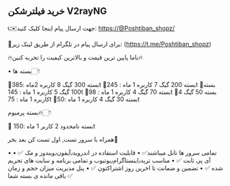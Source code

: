 ## خرید فیلترشکن V2rayNG
📞✉️جهت ارسال پیام اینجا کلیک کنید: [https://@Poshtiban_shopz/](https://t.me/Poshtiban_shopz)

🔴برای ارسال پیام در تلگرام از طریق لینک زیر: (https://t.me/Poshtiban_shopz)



🔥باما پایین ترین قیمت و بالاترین کیفیت را تجربه کنین🔥

• بسته ها👇🏻

🔹بسته 300 گیگ 8 کاربره 2ماه :385t
🔹بسته 200 گیگ 7 کاربره 1 ماه : 245t
🔹بسته 100 گیگ 5 کاربره 1 ماه : 145t
🔹بسته 70 گیگ 4 کاربره 1 ماه : 98t
🔹بسته 50 گیگ 4 کاربره 1 ماه : 75t
🔹بسته 30 گیگ 4 کاربره 1 ماه :50t

بسته پرمیوم🔥👇🏻

🔸 بسته نامحدود 2 کاربر 1 ماه :150t

همراه با سرور تست, اول تست کن بعد بخر💯

• تمامی سرور ها تانل میباشند✅
• قابلیت استفاده در اندروید٫آیفون٫ویندوز و مک ✅
•  آی پی ثابت ✅
•  مناسب ترید٫اینستاگرام٫یوتیوب و تمامی برنامه و سایت های تحریم شده ✅
•  تضمین و ضمانت تا اخرین روز اشتراکتون ✅
• پنل مدیریت میزان حجم و زمان باقی مانده ی بسته شما ✅

